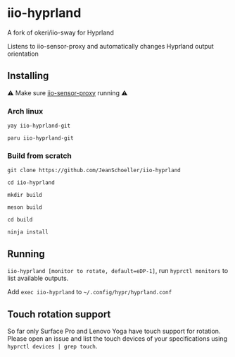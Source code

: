 # iio-hyprland
A fork of okeri/iio-sway for Hyprland

Listens to iio-sensor-proxy and automatically changes Hyprland output orientation

## Installing 

:warning: Make sure [iio-sensor-proxy](https://gitlab.freedesktop.org/hadess/iio-sensor-proxy/) running :warning:

### Arch linux

`yay iio-hyprland-git`

`paru iio-hyprland-git`

### Build from scratch

```
git clone https://github.com/JeanSchoeller/iio-hyprland

cd iio-hyprland

mkdir build

meson build

cd build

ninja install
```

## Running
`iio-hyprland [monitor to rotate, default=eDP-1]`, run `hyprctl monitors` to list available outputs.

Add `exec iio-hyprland` to `~/.config/hypr/hyprland.conf`

## Touch rotation support

So far only Surface Pro and Lenovo Yoga have touch support for rotation. Please open an issue and list the touch devices of your specifications using `hyprctl devices | grep touch`.
